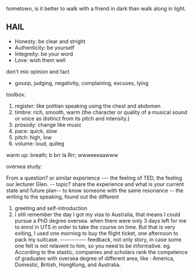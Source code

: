 hometown, is it better to walk with a friend in dark than walk along in light.


## HAIL
- Honesty:        be clear and stright
- Authenticity:   be yourself
- Integreity:     be your word
- Love:           wish them well

don't mix opinion and fact
- gossip, judging, negativity, complaining, excuses, lying

toolbox:
1. register:   like politian speaking using the chest and abdomen 
1. timbre:     rich, smooth, warm (the character or quality of a musical sound or voice as distinct from its pitch and intensity.)
1. prosody:    change like music
1. pace:       quick, slow
1. pitch:      high, low
1. volume:     loud, quiteg

warm up: breath;  b brr la Rrr;  wwweeeaawww

oversea study:


From a question? or similar experience
--- the feeling of TED, the feeling our lecturer Glen.
-- topic? share the experience and what is your current state and future plan-- to know someone with the same resonance
-- the writing to the speaking, found out the different
1. greeting and self-introduction
1. I still remember the day I got my visa to Australia, that means I could pursue a PhD degree oversea. when there were only 3 days left for me to enrol in UTS in order to take the course on time. But that is very exiting, I used one morning to buy the flight ticket, one afternoon to pack my suitcase.          ----------- feedback, not only story, in case some one felt is not relavent to him, so you need to be informative. eg. According to the stastic, companies and scholars rank the competence of graduates with oversea degree of different area, like : America, Domestic, British, HongKong, and Australia. 